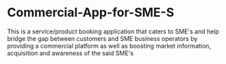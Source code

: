 # Commercial-App-for-SME-S
This is a service/product booking application that caters to SME's and help bridge the gap between customers and SME business operators by providing a commercial platform as well as boosting market information, acquisition and awareness of the said SME's 
